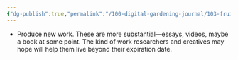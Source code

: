 ```yaml
---
{"dg-publish":true,"permalink":"/100-digital-gardening-journal/103-fruits/103-fruits/"}
---
```


- Produce new work. These are more substantial—essays, videos, maybe a book at some point. The kind of work researchers and creatives may hope will help them live beyond their expiration date.